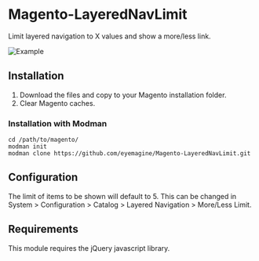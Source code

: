 Magento-LayeredNavLimit
==============================

Limit layered navigation to X values and show a more/less link.

![Example](http://i.imgur.com/HsC7lRX.png)

## Installation

1. Download the files and copy to your Magento installation folder.
2. Clear Magento caches.

### Installation with Modman

    cd /path/to/magento/
    modman init
    modman clone https://github.com/eyemagine/Magento-LayeredNavLimit.git

## Configuration

The limit of items to be shown will default to 5.  This can be changed in System > Configuration > Catalog > Layered Navigation > More/Less Limit.

## Requirements

This module requires the jQuery javascript library.